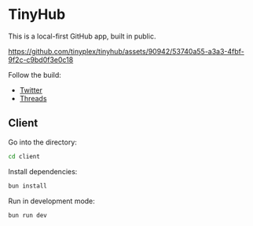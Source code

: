 # TinyHub

This is a local-first GitHub app, built in public.

https://github.com/tinyplex/tinyhub/assets/90942/53740a55-a3a3-4fbf-9f2c-c9bd0f3e0c18

Follow the build:

- [Twitter](https://twitter.com/jamespearce/status/1789727909730455890)
- [Threads](https://www.threads.net/@jamesgpearce/post/C64P4g-v-3J)

## Client

Go into the directory:

```bash
cd client
```

Install dependencies:

```bash
bun install
```

Run in development mode:

```bash
bun run dev
```
